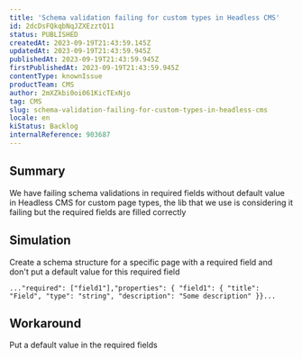 ```yaml
---
title: 'Schema validation failing for custom types in Headless CMS'
id: 2dcDsFQkqbNqJZXEzztQ11
status: PUBLISHED
createdAt: 2023-09-19T21:43:59.145Z
updatedAt: 2023-09-19T21:43:59.945Z
publishedAt: 2023-09-19T21:43:59.945Z
firstPublishedAt: 2023-09-19T21:43:59.945Z
contentType: knownIssue
productTeam: CMS
author: 2mXZkbi0oi061KicTExNjo
tag: CMS
slug: schema-validation-failing-for-custom-types-in-headless-cms
locale: en
kiStatus: Backlog
internalReference: 903687
---
```


## Summary



We have failing schema validations in required fields without default value in Headless CMS for custom page types, the lib that we use is considering it failing but the required fields are filled correctly


##

## Simulation



Create a schema structure for a specific page with a required field and don't put a default value for this required field


    ..."required": ["field1"],"properties": { "field1": { "title": "Field", "type": "string", "description": "Some description" }}...



##

## Workaround


Put a default value in the required fields





